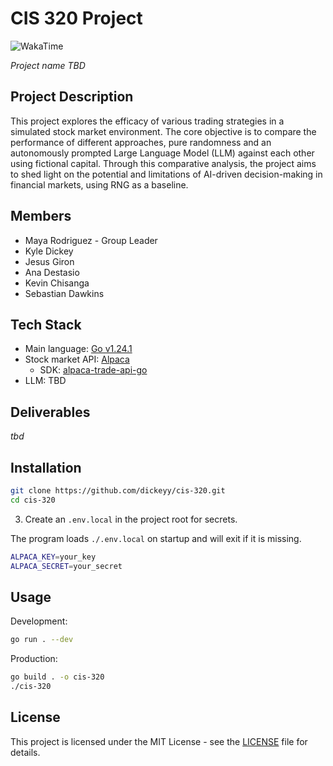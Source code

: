 # CIS 320 Project

<img src="https://waka.kyle.so/api/badge/kyle/interval:any/project:cis-320" alt="WakaTime">

_Project name TBD_

## Project Description

This project explores the efficacy of various trading strategies in a simulated stock market environment. The core objective is to compare the performance of different approaches, pure randomness and an autonomously prompted Large Language Model (LLM) against each other using fictional capital. Through this comparative analysis, the project aims to shed light on the potential and limitations of AI-driven decision-making in financial markets, using RNG as a baseline.

## Members

- Maya Rodriguez - Group Leader
- Kyle Dickey
- Jesus Giron
- Ana Destasio
- Kevin Chisanga
- Sebastian Dawkins

## Tech Stack

- Main language: [Go v1.24.1](https://go.dev/)
- Stock market API: [Alpaca](https://alpaca.markets/)
  - SDK: [alpaca-trade-api-go](https://github.com/alpacahq/alpaca-trade-api-go/)
- LLM: TBD

## Deliverables

_tbd_

## Installation

```bash
git clone https://github.com/dickeyy/cis-320.git
cd cis-320
```

3. Create an `.env.local` in the project root for secrets.

The program loads `./.env.local` on startup and will exit if it is missing.

```bash
ALPACA_KEY=your_key
ALPACA_SECRET=your_secret
```

## Usage

Development:

```bash
go run . --dev
```

Production:

```bash
go build . -o cis-320
./cis-320
```

## License

This project is licensed under the MIT License - see the [LICENSE](LICENSE) file for details.
